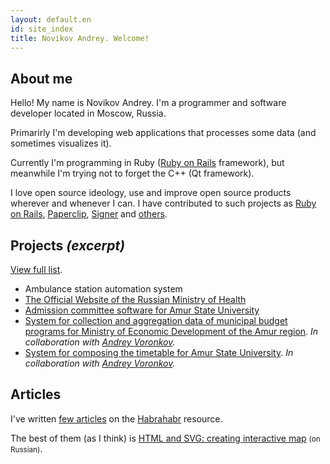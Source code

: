 ```yaml
---
layout: default.en
id: site_index
title: Novikov Andrey. Welcome!
---
```


About me
--------

Hello! My name is Novikov Andrey. I'm a programmer and software developer located in Moscow, Russia.

Primarirly I'm developing web applications that processes some data (and sometimes visualizes it).

Currently I'm programming in Ruby ([Ruby on Rails] framework), but meanwhile I'm trying not to forget the C++ (Qt framework).

I love open source ideology, use and improve open source products wherever and whenever I can. I have contributed to such projects as [Ruby on Rails], [Paperclip], [Signer] and [others](https://github.com/Envek).


Projects *(excerpt)*
--------------------

[View full list](./projects/).

  * Ambulance station automation system
  * [The Official Website of the Russian Ministry of Health](https://www.rosminzdrav.ru/)
  * [Admission committee software for Amur State University](http://priem.amursu.ru/)
  * [System for collection and aggregation data of municipal budget programs for Ministry of Economic Development of the Amur region](http://mcp.amurobl.ru/). *In collaboration with [Andrey Voronkov](https://github.com/Antiarchitect).*
  * [System for composing the timetable for Amur State University](http://taurus.amursu.ru/). *In collaboration with [Andrey Voronkov](https://github.com/Antiarchitect).*

Articles
--------

I've written [few articles](http://habrahabr.ru/users/envek/topics/) on the [Habrahabr](http://habrahabr.ru/) resource.

The best of them (as I think) is [HTML and SVG: creating interactive map](http://habrahabr.ru/post/127994/) <small>(on Russian)</small>.


[Ruby on Rails]: https://github.com/rails/rails
[Signer]: https://github.com/ebeigarts/signer
[Paperclip]: https://github.com/thoughtbot/paperclip
[Habrahabr]: http://habrahabr.ru/
